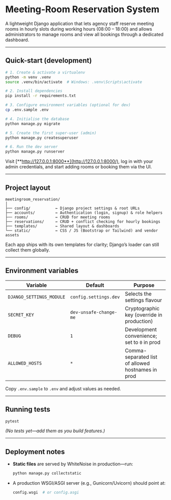 # Meeting-Room Reservation System

A lightweight Django application that lets agency staff reserve meeting rooms in hourly slots during working hours (08:00 – 18:00) and allows administrators to manage rooms and view all bookings through a dedicated dashboard.

---

## Quick-start (development)

```bash
# 1. Create & activate a virtualenv
python -m venv .venv
source .venv/bin/activate  # Windows: .venv\Scripts\activate

# 2. Install dependencies
pip install -r requirements.txt

# 3. Configure environment variables (optional for dev)
cp .env.sample .env

# 4. Initialise the database
python manage.py migrate

# 5. Create the first super-user (admin)
python manage.py createsuperuser

# 6. Run the dev server
python manage.py runserver
```

Visit [**http://127.0.0.1:8000**](http://127.0.0.1:8000/), log in with your admin credentials, and start adding rooms or booking them via the UI.

---

## Project layout

```
meetingroom_reservation/
│
├── config/           ← Django project settings & root URLs  
├── accounts/         ← Authentication (login, signup) & role helpers  
├── rooms/            ← CRUD for meeting rooms  
├── reservations/     ← CRUD + conflict checking for hourly bookings  
├── templates/        ← Shared layout & dashboards  
└── static/           ← CSS / JS (Bootstrap or Tailwind) and vendor assets  
```

Each app ships with its own templates for clarity; Django’s loader can still collect them globally.

---

## Environment variables

| Variable               | Default                   | Purpose                                      |
|------------------------|---------------------------|----------------------------------------------|
| `DJANGO_SETTINGS_MODULE` | `config.settings.dev`    | Selects the settings flavour                 |
| `SECRET_KEY`           | `dev-unsafe-change-me`    | Cryptographic key (override in production)   |
| `DEBUG`                | `1`                       | Development convenience; set to `0` in prod  |
| `ALLOWED_HOSTS`        | `*`                       | Comma-separated list of allowed hostnames in prod |

Copy `.env.sample` to `.env` and adjust values as needed.

---

## Running tests

```bash
pytest
```

*(No tests yet—add them as you build features.)*

---

## Deployment notes

- **Static files** are served by WhiteNoise in production—run:

  ```bash
  python manage.py collectstatic
  ```

- A production WSGI/ASGI server (e.g., Gunicorn/Uvicorn) should point at:

  ```python
  config.wsgi  # or config.asgi
  ```
